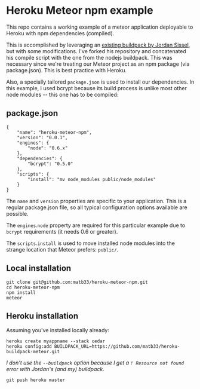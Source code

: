 # Heroku Meteor npm example

This repo contains a working example of a meteor application deployable to Heroku with npm dependencies (compiled).

This is accomplished by leveraging an [existing buildpack by Jordan Sissel](https://github.com/jordansissel/heroku-buildpack-meteor), but with some modifications. I've forked his repository and concatenated his compile script with the one from the nodejs buildpack. This was necessary since we're treating our Meteor project as an npm package (via package.json). This is best practice with Heroku.

Also, a specially tailored `package.json` is used to install our dependencies. In this example, I used bcrypt because its build process is unlike most other node modules -- this one has to be compiled:

## package.json

```
{
	"name": "heroku-meteor-npm",
	"version": "0.0.1",
	"engines": {
		"node": "0.6.x"
	},
	"dependencies": {
		"bcrypt": "0.5.0"
	},
	"scripts": {
		"install": "mv node_modules public/node_modules"
	}
}
```

The `name` and `version` properties are specific to your application. This is a regular package.json file, so all typical configuration options available are possible.

The `engines`.`node` property are required for this particular example due to `bcrypt` requirements (it needs 0.6 or greater).

The `scripts`.`install` is used to move installed node modules into the strange location that Meteor prefers: `public/`.

## Local installation

```
git clone git@github.com:matb33/heroku-meteor-npm.git
cd heroku-meteor-npm
npm install
meteor
```

## Heroku installation

Assuming you've installed locally already:

```
heroku create myappname --stack cedar
heroku config:add BUILDPACK_URL=https://github.com/matb33/heroku-buildpack-meteor.git
```

*I don't use the `--buildpack` option because I get a `! Resource not found` error with Jordan's (and my) buildpack.*

```
git push heroku master
```